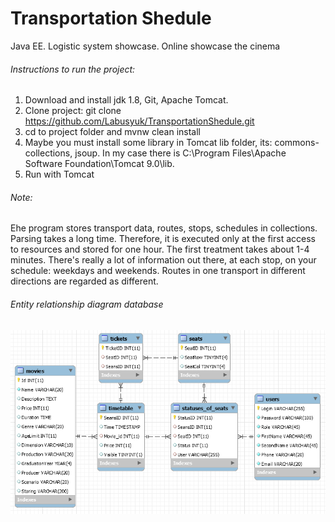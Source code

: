 # Transportation Shedule
Java EE. Logistic system showcase. 
Online showcase the cinema
###### Instructions to run the project:

1. Download and install jdk 1.8, Git, Apache Tomcat.
2. Clone project: git clone https://github.com/Labusyuk/TransportationShedule.git
3. cd to project folder and mvnw clean install
4. Maybe you must install some library in Tomcat lib folder, its: commons-collections, jsoup. In my case there is C:\Program Files\Apache Software Foundation\Tomcat 9.0\lib.
4. Run with Tomcat

###### Note: 
Еhe program stores transport data, routes, stops, schedules in collections. Parsing takes a long time. Therefore, it is executed only at the first access to resources and stored for one hour. The first treatment takes about 1-4 minutes.
There's really a lot of information out there, at each stop, on your schedule: weekdays and weekends. Routes in one transport in different directions are regarded as different.

###### Entity relationship diagram database

![Image of Yaktocat](https://github.com/Labusyuk/ShowcaseTheCinema/blob/master/CinemaBDModelFirst.png?raw=true)

